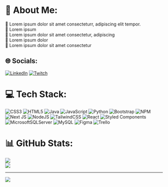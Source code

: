 # 💫 About Me:
🔭 Lorem ipsum dolor sit amet consecteturr, adipiscing elit tempor.<br>👯 Lorem ipsum <br>🤝 Lorem ipsum dolor sit amet consectetur, adipiscing<br>🌱 Lorem ipsum dolor<br>💬 Lorem ipsum dolor sit amet consectetur


## 🌐 Socials:
[![LinkedIn](https://img.shields.io/badge/LinkedIn-%230077B5.svg?logo=linkedin&logoColor=white)](https://linkedin.com/in/nicolas-cabrera-m) [![Twitch](https://img.shields.io/badge/Twitch-%239146FF.svg?logo=Twitch&logoColor=white)](https://twitch.tv/JackX1NC) 

# 💻 Tech Stack:
![CSS3](https://img.shields.io/badge/css3-%231572B6.svg?style=for-the-badge&logo=css3&logoColor=white) ![HTML5](https://img.shields.io/badge/html5-%23E34F26.svg?style=for-the-badge&logo=html5&logoColor=white) ![Java](https://img.shields.io/badge/java-%23ED8B00.svg?style=for-the-badge&logo=java&logoColor=white) ![JavaScript](https://img.shields.io/badge/javascript-%23323330.svg?style=for-the-badge&logo=javascript&logoColor=%23F7DF1E) ![Python](https://img.shields.io/badge/python-3670A0?style=for-the-badge&logo=python&logoColor=ffdd54)  ![Bootstrap](https://img.shields.io/badge/bootstrap-%23563D7C.svg?style=for-the-badge&logo=bootstrap&logoColor=white) ![NPM](https://img.shields.io/badge/NPM-%23000000.svg?style=for-the-badge&logo=npm&logoColor=white) ![Next JS](https://img.shields.io/badge/Next-black?style=for-the-badge&logo=next.js&logoColor=white) ![NodeJS](https://img.shields.io/badge/node.js-6DA55F?style=for-the-badge&logo=node.js&logoColor=white) ![TailwindCSS](https://img.shields.io/badge/tailwindcss-%2338B2AC.svg?style=for-the-badge&logo=tailwind-css&logoColor=white) ![React](https://img.shields.io/badge/react-%2320232a.svg?style=for-the-badge&logo=react&logoColor=%2361DAFB) ![Styled Components](https://img.shields.io/badge/styled--components-DB7093?style=for-the-badge&logo=styled-components&logoColor=white) ![MicrosoftSQLServer](https://img.shields.io/badge/Microsoft%20SQL%20Sever-CC2927?style=for-the-badge&logo=microsoft%20sql%20server&logoColor=white) ![MySQL](https://img.shields.io/badge/mysql-%2300f.svg?style=for-the-badge&logo=mysql&logoColor=white) 	![Figma](https://img.shields.io/badge/figma-%23F24E1E.svg?style=for-the-badge&logo=figma&logoColor=white) ![Trello](https://img.shields.io/badge/Trello-%23026AA7.svg?style=for-the-badge&logo=Trello&logoColor=white)

<!--  ![Semantic UI React](https://img.shields.io/badge/Semantic%20UI%20React-%2335BDB2.svg?style=for-the-badge&logo=SemanticUIReact&logoColor=white)  
      ![Django](https://img.shields.io/badge/django-%23092E20.svg?style=for-the-badge&logo=django&logoColor=white) 
      ![C#](https://img.shields.io/badge/c%23-%23239120.svg?style=for-the-badge&logo=c-sharp&logoColor=white) 
      ![.Net](https://img.shields.io/badge/.NET-5C2D91?style=for-the-badge&logo=.net&logoColor=white)
-->
# 📊 GitHub Stats:
<!--![](https://github-readme-stats.vercel.app/api?username=JaackX1&theme=dark&hide_border=true&include_all_commits=true&count_private=false)<br/>-->
![](https://github-readme-streak-stats.herokuapp.com/?user=JaackX1&theme=dark&hide_border=true)<br/>
![](https://github-readme-stats.vercel.app/api/top-langs/?username=JaackX1&theme=dark&hide_border=true&include_all_commits=true&count_private=false&layout=compact)

---
[![](https://visitcount.itsvg.in/api?id=JaackX1&icon=5&color=3)](https://visitcount.itsvg.in)

<!-- Proudly created with GPRM ( https://gprm.itsvg.in ) -->
